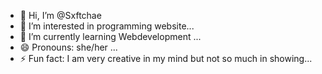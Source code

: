 - 👋 Hi, I’m @Sxftchae
- 👀 I’m interested in programming website...
- 🌱 I’m currently learning Webdevelopment ...
- 😄 Pronouns: she/her ...
- ⚡ Fun fact: I am very creative in my mind but not so much in showing...

<!---
Sxftchae/Sxftchae is a ✨ special ✨ repository because its `README.md` (this file) appears on your GitHub profile.
You can click the Preview link to take a look at your changes.
--->
